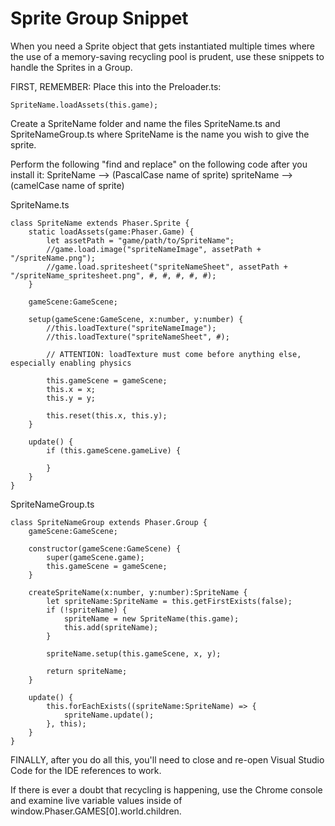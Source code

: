 # Sprite Group Snippet

When you need a Sprite object that gets instantiated multiple times where the use of a memory-saving recycling pool is prudent, use these snippets to handle the Sprites in a Group.

FIRST, REMEMBER: Place this into the Preloader.ts:
```
SpriteName.loadAssets(this.game);
```

Create a SpriteName folder and name the files SpriteName.ts and SpriteNameGroup.ts where SpriteName is the name you wish to give the sprite.

Perform the following "find and replace" on the following code after you install it:
SpriteName --> (PascalCase name of sprite)
spriteName --> (camelCase name of sprite)

SpriteName.ts
```
class SpriteName extends Phaser.Sprite {
	static loadAssets(game:Phaser.Game) {
		let assetPath = "game/path/to/SpriteName";
		//game.load.image("spriteNameImage", assetPath + "/spriteName.png");
		//game.load.spritesheet("spriteNameSheet", assetPath + "/spriteName_spritesheet.png", #, #, #, #, #);
	}
	
	gameScene:GameScene;
	
	setup(gameScene:GameScene, x:number, y:number) {
		//this.loadTexture("spriteNameImage");
		//this.loadTexture("spriteNameSheet", #);
		
		// ATTENTION: loadTexture must come before anything else, especially enabling physics
		
		this.gameScene = gameScene;
		this.x = x;
		this.y = y;
		
		this.reset(this.x, this.y);
	}
	
	update() {
		if (this.gameScene.gameLive) {
			
		}
	}
}
```

SpriteNameGroup.ts
```
class SpriteNameGroup extends Phaser.Group {
	gameScene:GameScene;
	
	constructor(gameScene:GameScene) {
		super(gameScene.game);
		this.gameScene = gameScene;
	}
	
	createSpriteName(x:number, y:number):SpriteName {
		let spriteName:SpriteName = this.getFirstExists(false);
		if (!spriteName) {
			spriteName = new SpriteName(this.game);
			this.add(spriteName);
		}
		
		spriteName.setup(this.gameScene, x, y);
		
		return spriteName;
	}
	
	update() {
		this.forEachExists((spriteName:SpriteName) => {
			spriteName.update();
		}, this);
	}
}
```

FINALLY, after you do all this, you'll need to close and re-open Visual Studio Code for the IDE references to work.

If there is ever a doubt that recycling is happening, use the Chrome console and examine live variable values inside of window.Phaser.GAMES[0].world.children.
